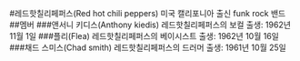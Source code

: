 #레드핫칠리페퍼스(Red hot chili peppers)
미국 캘리포니아 출신 funk rock 밴드
##멤버
###앤서니 키디스(Anthony kiedis)
레드핫칠리페퍼스의 보컬
출생: 1962년 11월 1일
###플리(Flea)
레드핫칠리페퍼스의 베이시스트
출생: 1962년 10월 16일
###채드 스미스(Chad smith)
레드핫칠리페퍼스의 드러머
출생: 1961년 10월 25일